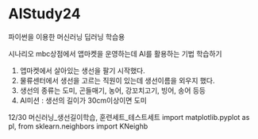 # AIStudy24
파이썬을 이용한 머신러닝 딥러닝 학습용

시나리오
mbc상점에서 앱마켓을 운영하는데 AI를 활용하는 기법 학습하기

1. 앱마켓에서 살아있는 생선을 팔기 시작했다.
2. 물류센터에서 생선을 고르는 직원이 있는데 생선이름을 외우지 했다.
3. 생선의 종류는 도미, 곤들매기, 농어, 강꼬치고기, 빙어, 송어 등등
4. AI미션 : 생선의 길이가 30cm이상이면 도미

12/30 머신러닝_생선길이학습, 훈련세트_테스트세트
import matplotlib.pyplot as pl, from sklearn.neighbors import KNeighb
